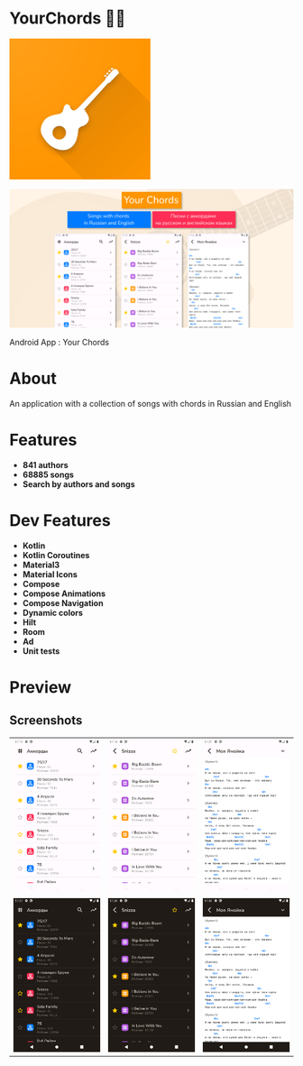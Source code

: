 # YourChords 🎸🎵

<img src="https://raw.githubusercontent.com/andybeardness/YourChords-Android/release/app/src/main/1024.png" width="250">

![](/preview/poster.png)

Android App : Your Chords

# About

An application with a collection of songs with chords in Russian and English

# Features

- **841 authors**
- **68885 songs**
- **Search by authors and songs**

# Dev Features

- **Kotlin**
- **Kotlin Coroutines**
- **Material3**
- **Material Icons**
- **Compose**
- **Compose Animations**
- **Compose Navigation**
- **Dynamic colors**
- **Hilt**
- **Room**
- **Ad**
- **Unit tests**

# Preview

## Screenshots

|   |   |   |
| - | - | - |
| ![](/preview/screenshots/authors.png) | ![](/preview/screenshots/songs.png) | ![](/preview/screenshots/chords.png) |
| ![](/preview/screenshots/authors_dark.png) | ![](/preview/screenshots/songs_dark.png) | ![](/preview/screenshots/chords_dark.png) |





